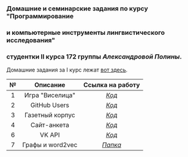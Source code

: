 ### Домашние и семинарские задания по курсу "Программирование

### и компьютерные инструменты лингвистического исследования" 

### студентки II курса 172 группы _Александровой Полины_.

Домашние задания за I курс лежат [вот здесь](https://github.com/psaleksandrova/hseprog2017).

№|Описание|Ссылка на работу
:---:|:---:|:---:
1|Игра "Виселица"|[_Код_](https://github.com/psaleksandrova/hseprog2018/blob/master/homeworks/hw1/homework1.ipynb)
2|GitHub Users|[_Код_](https://github.com/psaleksandrova/hseprog2018/tree/master/homeworks/hw2/homework2.ipynb)
3|Газетный корпус|[_Код_](https://github.com/psaleksandrova/hseprog2018/blob/master/homeworks/hw3/homework3.ipynb)
4|Сайт-анкета|[_Код_](https://github.com/psaleksandrova/hseprog2018/blob/master/homeworks/hw4/hw4.py)
6|VK API|[_Код_](https://github.com/psaleksandrova/hseprog2018/blob/master/homeworks/hw6/HW6_VK.ipynb)
7|Графы и word2vec|[_Папка_](https://github.com/psaleksandrova/hseprog2018/tree/master/homeworks/HW7)
